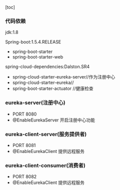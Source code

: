 [toc]

### 代码依赖

jdk:1.8

Spring-boot:1.5.4.RELEASE  

* spring-boot-starter
* spring-boot-starter-web

spring-cloud-dependencies:Dalston.SR4

* spring-cloud-starter-eureka-server//作为注册中心
* spring-cloud-starter-eureka//
* spring-boot-starter-actuator //健康检查





### eureka-server(注册中心)

* PORT 8080
* @EnableEurekaServer 开启注册中心功能

### eureka-client-server(服务提供者)

* PORT 8081
* @EnableEurekaClient 提供远程服务

### eureka-client-consumer(消费者)

* PORT 8082
* @EnableEurekaClient 提供远程服务